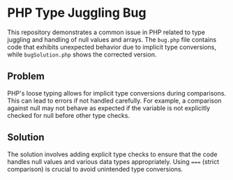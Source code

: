 # PHP Type Juggling Bug

This repository demonstrates a common issue in PHP related to type juggling and handling of null values and arrays. The `bug.php` file contains code that exhibits unexpected behavior due to implicit type conversions, while `bugSolution.php` shows the corrected version.

## Problem

PHP's loose typing allows for implicit type conversions during comparisons.  This can lead to errors if not handled carefully. For example, a comparison against null may not behave as expected if the variable is not explicitly checked for null before other type checks.

## Solution

The solution involves adding explicit type checks to ensure that the code handles null values and various data types appropriately.  Using `===` (strict comparison) is crucial to avoid unintended type conversions.